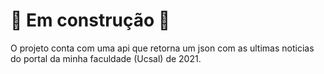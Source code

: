 # 🚧 Em construção 🚧

O projeto conta com uma api que retorna um json com as ultimas noticias do portal da minha faculdade (Ucsal) de 2021.
